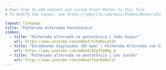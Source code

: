 ```yaml
---
# Feel free to add content and custom Front Matter to this file.
# To modify the layout, see https://jekyllrb.com/docs/themes/#overriding-theme-defaults

layout: linkpage
title: "Palhetada Alternada Pentatônica"
videos:
  - title: "Palhetada alternada na pentatônica | João Gaspar"
    url: https://www.youtube.com/embed/ts5Q8acpX1U
  - title: "Encadeando digitações (85 bpm) | Palhetada Alternada com Salto na Pentatônica | João Gaspar"
    url: https://www.youtube.com/embed/QSp3Tg6Ng_A
  - title: "Palhetada alternada na pentatônica | Leo Justen"
    url: https://www.youtube.com/embed/fSqr6aRwl2s
---
```

